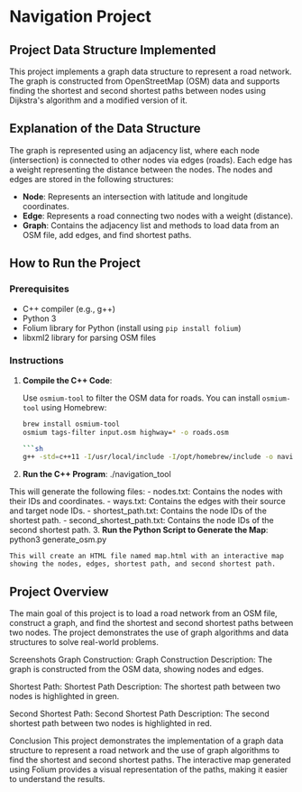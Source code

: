 # Navigation Project

## Project Data Structure Implemented

This project implements a graph data structure to represent a road network. The graph is constructed from OpenStreetMap (OSM) data and supports finding the shortest and second shortest paths between nodes using Dijkstra's algorithm and a modified version of it.

## Explanation of the Data Structure

The graph is represented using an adjacency list, where each node (intersection) is connected to other nodes via edges (roads). Each edge has a weight representing the distance between the nodes. The nodes and edges are stored in the following structures:

- **Node**: Represents an intersection with latitude and longitude coordinates.
- **Edge**: Represents a road connecting two nodes with a weight (distance).
- **Graph**: Contains the adjacency list and methods to load data from an OSM file, add edges, and find shortest paths.

## How to Run the Project

### Prerequisites

- C++ compiler (e.g., g++)
- Python 3
- Folium library for Python (install using `pip install folium`)
- libxml2 library for parsing OSM files

### Instructions

1. **Compile the C++ Code**:

    Use `osmium-tool` to filter the OSM data for roads. You can install `osmium-tool` using Homebrew:
   ```sh
   brew install osmium-tool
   osmium tags-filter input.osm highway=* -o roads.osm

   ```sh
   g++ -std=c++11 -I/usr/local/include -I/opt/homebrew/include -o navigation_tool main.cpp Graph.cpp GraphAlgorithms.cpp -lexpat -lbz2 -lz -lxml2

2. **Run the C++ Program**:
    ./navigation_tool

This will generate the following files:
    - nodes.txt: Contains the nodes with their IDs and coordinates.
    - ways.txt: Contains the edges with their source and target node IDs.
    - shortest_path.txt: Contains the node IDs of the shortest path.
    - second_shortest_path.txt: Contains the node IDs of the second shortest path.
3. **Run the Python Script to Generate the Map**:
    python3 generate_osm.py

    This will create an HTML file named map.html with an interactive map showing the nodes, edges, shortest path, and second shortest path.

## Project Overview

The main goal of this project is to load a road network from an OSM file, construct a graph, and find the shortest and second shortest paths between two nodes. The project demonstrates the use of graph algorithms and data structures to solve real-world problems.

Screenshots
Graph Construction: Graph Construction Description: The graph is constructed from the OSM data, showing nodes and edges.

Shortest Path: Shortest Path Description: The shortest path between two nodes is highlighted in green.

Second Shortest Path: Second Shortest Path Description: The second shortest path between two nodes is highlighted in red.

Conclusion
This project demonstrates the implementation of a graph data structure to represent a road network and the use of graph algorithms to find the shortest and second shortest paths. The interactive map generated using Folium provides a visual representation of the paths, making it easier to understand the results.
